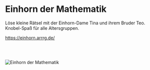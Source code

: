 # Einhorn der Mathematik

Löse kleine Rätsel mit der Einhorn-Dame Tina und ihrem Bruder Teo. Knobel-Spaß für alle Altersgruppen.

https://einhorn.arrrg.de/

<br>
<br>

![Einhorn der Mathematik](https://einhorn.arrrg.de/einhorn.png)
